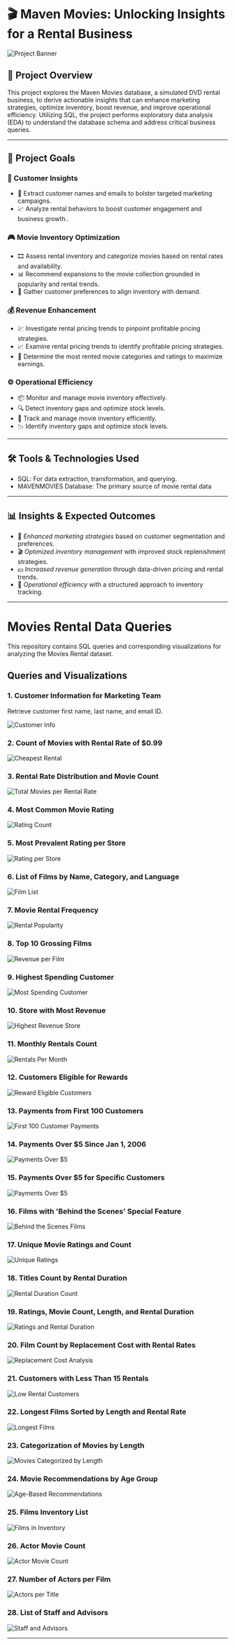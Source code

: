 # 🎬 Maven Movies: Unlocking Insights for a Rental Business

![Project Banner](https://github.com/Sayali821/Mavenmovies/blob/200eb076804152c5e1ba46638a60a3a5d01c34c1/banner.jpg)

## 📌 Project Overview
This project explores the Maven Movies database, a simulated DVD rental business, to derive actionable insights that can enhance marketing strategies, optimize inventory, boost revenue, and improve operational efficiency. Utilizing SQL, the project performs exploratory data analysis (EDA) to understand the database schema and address critical business queries.


---

## 🎯 Project Goals

### 🛒 Customer Insights

- 📧 Extract customer names and emails to bolster targeted marketing campaigns.
- 📈 Analyze rental behaviors to boost customer engagement and business growth..

### 🎮 Movie Inventory Optimization
- 🎞️ Assess rental inventory and categorize movies based on rental rates and availability.
- 📊 Recommend expansions to the movie collection grounded in popularity and rental trends.
- 🧾 Gather customer preferences to align inventory with demand.

### 💰 Revenue Enhancement
- 💹 Investigate rental pricing trends to pinpoint profitable pricing strategies.
- 📈 Examine rental pricing trends to identify profitable pricing strategies.
- 🎥 Determine the most rented movie categories and ratings to maximize earnings.

### ⚙️ Operational Efficiency
- 📦 Monitor and manage movie inventory effectively.
- 🔍 Detect inventory gaps and optimize stock levels.
- 📌 Track and manage movie inventory efficiently.
- 📉 Identify inventory gaps and optimize stock levels.

---

## 🛠️ Tools & Technologies Used
- SQL: For data extraction, transformation, and querying.
- MAVENMOVIES Database: The primary source of movie rental data

---

## 📊 Insights & Expected Outcomes
- 📢 *Enhanced marketing strategies* based on customer segmentation and preferences.
- 🎬 *Optimized inventory management* with improved stock replenishment strategies.
- 💵 *Increased revenue generation* through data-driven pricing and rental trends.
- 📌 *Operational efficiency* with a structured approach to inventory tracking.

---

# Movies Rental Data Queries

This repository contains SQL queries and corresponding visualizations for analyzing the Movies Rental dataset.

## Queries and Visualizations

### 1. Customer Information for Marketing Team
Retrieve customer first name, last name, and email ID.

![Customer Info](https://github.com/harshad1062/SQL_Maven_movies_project/blob/main/Code_outputs/REWARD_VIA_EMAIL.png)

### 2. Count of Movies with Rental Rate of $0.99
![Cheapest Rental](https://github.com/harshad1062/SQL_Maven_movies_project/blob/main/Code_outputs/CHEAPEST_RENTALS.png)

### 3. Rental Rate Distribution and Movie Count
![Total Movies per Rental Rate](https://github.com/harshad1062/SQL_Maven_movies_project/blob/main/Code_outputs/TOTAL_NUMBER_OF_MOVIES.png)

### 4. Most Common Movie Rating
![Rating Count](https://github.com/harshad1062/SQL_Maven_movies_project/blob/main/Code_outputs/RATING_WISE_COUNT.png)

### 5. Most Prevalent Rating per Store
![Rating per Store](https://github.com/harshad1062/SQL_Maven_movies_project/blob/main/Code_outputs/TOTAL_FILMS.png)

### 6. List of Films by Name, Category, and Language
![Film List](https://github.com/Athu087/Movies_rental/blob/1dfa0affc2a0cd10a1b955543baf23680ec0fcac/images/TLC.png)

### 7. Movie Rental Frequency
![Rental Popularity](https://github.com/harshad1062/SQL_Maven_movies_project/blob/main/Code_outputs/POPULARITY.png)

### 8. Top 10 Grossing Films
![Revenue per Film](https://github.com/harshad1062/SQL_Maven_movies_project/blob/main/Code_outputs/REVENUE_PER_MOVIE.png)

### 9. Highest Spending Customer
![Most Spending Customer](https://github.com/harshad1062/SQL_Maven_movies_project/blob/main/Code_outputs/MOST_SPENDING_CUSTOMER.png)

### 10. Store with Most Revenue
![Highest Revenue Store](https://github.com/Athu087/Movies_rental/blob/1dfa0affc2a0cd10a1b955543baf23680ec0fcac/images/MOST_REVENUE.png)

### 11. Monthly Rentals Count
![Rentals Per Month](https://github.com/Athu087/Movies_rental/blob/1dfa0affc2a0cd10a1b955543baf23680ec0fcac/images/RENTALS_PER_MONTH.png)

### 12. Customers Eligible for Rewards
![Reward Eligible Customers](https://github.com/harshad1062/SQL_Maven_movies_project/blob/main/Code_outputs/REWARD_VIA_PHONE.png)

### 13. Payments from First 100 Customers
![First 100 Customer Payments](https://github.com/Athu087/Movies_rental/blob/1dfa0affc2a0cd10a1b955543baf23680ec0fcac/images/FIRST_100_CUSTOMER_PAYMENTS.png)

### 14. Payments Over $5 Since Jan 1, 2006
![Payments Over $5](https://github.com/Athu087/Movies_rental/blob/1dfa0affc2a0cd10a1b955543baf23680ec0fcac/images/JAN_06_2006.png)

### 15. Payments Over $5 for Specific Customers
![Payments Over $5](https://github.com/Athu087/Movies_rental/blob/1dfa0affc2a0cd10a1b955543baf23680ec0fcac/images/PAYMENTS_OVER_%245.png)

### 16. Films with 'Behind the Scenes' Special Feature
![Behind the Scenes Films](https://github.com/Athu087/Movies_rental/blob/1dfa0affc2a0cd10a1b955543baf23680ec0fcac/images/BTS.png)

### 17. Unique Movie Ratings and Count
![Unique Ratings](https://github.com/Athu087/Movies_rental/blob/1dfa0affc2a0cd10a1b955543baf23680ec0fcac/images/UNI_MOVIES_RATINGS_%26_NO_OF_MOVIES.png)

### 18. Titles Count by Rental Duration
![Rental Duration Count](https://github.com/harshad1062/SQL_Maven_movies_project)

### 19. Ratings, Movie Count, Length, and Rental Duration
![Ratings and Rental Duration](https://github.com/Athu087/Movies_rental/blob/1dfa0affc2a0cd10a1b955543baf23680ec0fcac/images/COMPARE_WITH_RENTAL_DURATION.png)

### 20. Film Count by Replacement Cost with Rental Rates
![Replacement Cost Analysis](https://github.com/harshad1062/SQL_Maven_movies_project/blob/main/Code_outputs/RENTAL_VS_REPLACEMENT.png)

### 21. Customers with Less Than 15 Rentals
![Low Rental Customers](https://github.com/Athu087/Movies_rental/blob/d5bf4597456956ee94bc974f6f54cd4122f0b2ff/images/less_15.png)

### 22. Longest Films Sorted by Length and Rental Rate
![Longest Films](https://github.com/Athu087/Movies_rental/blob/d5bf4597456956ee94bc974f6f54cd4122f0b2ff/images/longestfilms_sort.png)

### 23. Categorization of Movies by Length
![Movies Categorized by Length](https://github.com/Athu087/Movies_rental/blob/1dfa0affc2a0cd10a1b955543baf23680ec0fcac/images/SLICED_BY_RENTAL_RATE.png)

### 24. Movie Recommendations by Age Group
![Age-Based Recommendations](https://github.com/harshad1062/SQL_Maven_movies_project/blob/main/Code_outputs/RECOMMENDATION_SYSTEM.png)

### 25. Films Inventory List
![Films in Inventory](https://github.com/Athu087/Movies_rental/blob/1dfa0affc2a0cd10a1b955543baf23680ec0fcac/images/FILMS_IN_INVENTORY.png)

### 26. Actor Movie Count
![Actor Movie Count](https://github.com/harshad1062/SQL_Maven_movies_project/blob/main/Code_outputs/ACTORS_NUMBER_OF_FILMS.png)

### 27. Number of Actors per Film
![Actors per Title](https://github.com/Athu087/Movies_rental/blob/1dfa0affc2a0cd10a1b955543baf23680ec0fcac/images/ACTOR_ASSOCIATED_WITH_TITLE.png)

### 28. List of Staff and Advisors
![Staff and Advisors](https://github.com/Athu087/Movies_rental/blob/1dfa0affc2a0cd10a1b955543baf23680ec0fcac/images/UNION.png)

---
